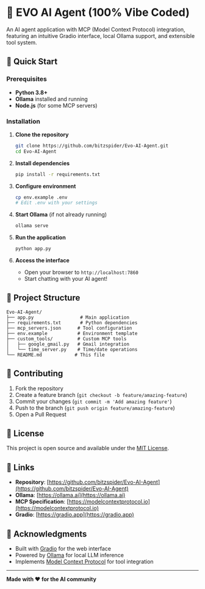 # 🤖 EVO AI Agent (100% Vibe Coded)

An AI agent application with MCP (Model Context Protocol) integration, featuring an intuitive Gradio interface, local Ollama support, and extensible tool system.

## 🚀 Quick Start

### Prerequisites
- **Python 3.8+**
- **Ollama** installed and running
- **Node.js** (for some MCP servers)

### Installation

1. **Clone the repository**
   ```bash
   git clone https://github.com/bitzspider/Evo-AI-Agent.git
   cd Evo-AI-Agent
   ```

2. **Install dependencies**
   ```bash
   pip install -r requirements.txt
   ```

3. **Configure environment**
   ```bash
   cp env.example .env
   # Edit .env with your settings
   ```

4. **Start Ollama** (if not already running)
   ```bash
   ollama serve
   ```

5. **Run the application**
   ```bash
   python app.py
   ```

6. **Access the interface**
   - Open your browser to `http://localhost:7860`
   - Start chatting with your AI agent!

## 📁 Project Structure

```
Evo-AI-Agent/
├── app.py                 # Main application
├── requirements.txt       # Python dependencies
├── mcp_servers.json      # Tool configuration
├── env.example           # Environment template
├── custom_tools/         # Custom MCP tools
│   ├── google_gmail.py   # Gmail integration
│   └── time_server.py    # Time/date operations
└── README.md            # This file
```

## 🤝 Contributing

1. Fork the repository
2. Create a feature branch (`git checkout -b feature/amazing-feature`)
3. Commit your changes (`git commit -m 'Add amazing feature'`)
4. Push to the branch (`git push origin feature/amazing-feature`)
5. Open a Pull Request

## 📄 License

This project is open source and available under the [MIT License](LICENSE).

## 🔗 Links

- **Repository**: [https://github.com/bitzspider/Evo-AI-Agent](https://github.com/bitzspider/Evo-AI-Agent)
- **Ollama**: [https://ollama.ai](https://ollama.ai)
- **MCP Specification**: [https://modelcontextprotocol.io](https://modelcontextprotocol.io)
- **Gradio**: [https://gradio.app](https://gradio.app)

## 🙏 Acknowledgments

- Built with [Gradio](https://gradio.app) for the web interface
- Powered by [Ollama](https://ollama.ai) for local LLM inference
- Implements [Model Context Protocol](https://modelcontextprotocol.io) for tool integration

---

**Made with ❤️ for the AI community** 
